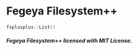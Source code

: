 #  Fegeya Filesystem++

```c++
fsplusplus::List() 
```

##### Fegeya Filesystem++ licensed with MIT License.
